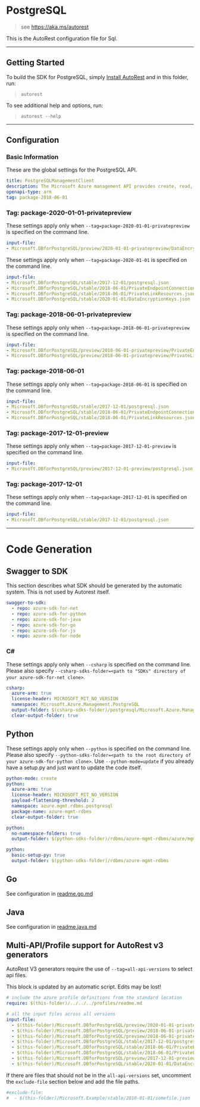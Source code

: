 # PostgreSQL

> see https://aka.ms/autorest

This is the AutoRest configuration file for Sql.



---
## Getting Started
To build the SDK for PostgreSQL, simply [Install AutoRest](https://aka.ms/autorest/install) and in this folder, run:

> `autorest`

To see additional help and options, run:

> `autorest --help`
---

## Configuration



### Basic Information
These are the global settings for the PostgreSQL API.

``` yaml
title: PostgreSQLManagementClient
description: The Microsoft Azure management API provides create, read, update, and delete functionality for Azure PostgreSQL resources including servers, databases, firewall rules, VNET rules, security alert policies, log files and configurations with new business model.
openapi-type: arm
tag: package-2018-06-01
```

### Tag: package-2020-01-01-privatepreview

These settings apply only when `--tag=package-2020-01-01-privatepreview` is specified on the command line.


``` yaml $(tag) == 'package-2020-01-01-privatepreview'
input-file:
- Microsoft.DBforPostgreSQL/preview/2020-01-01-privatepreview/DataEncryptionKeys.json
```
These settings apply only when `--tag=package-2020-01-01` is specified on the command line.


``` yaml $(tag) == 'package-2020-01-01'
input-file:
- Microsoft.DBforPostgreSQL/stable/2017-12-01/postgresql.json
- Microsoft.DBforPostgreSQL/stable/2018-06-01/PrivateEndpointConnections.json
- Microsoft.DBforPostgreSQL/stable/2018-06-01/PrivateLinkResources.json
- Microsoft.DBforPostgreSQL/stable/2020-01-01/DataEncryptionKeys.json
```


### Tag: package-2018-06-01-privatepreview

These settings apply only when `--tag=package-2018-06-01-privatepreview` is specified on the command line.


``` yaml $(tag) == 'package-2018-06-01-privatepreview'
input-file:
- Microsoft.DBforPostgreSQL/preview/2018-06-01-privatepreview/PrivateEndpointConnections.json
- Microsoft.DBforPostgreSQL/preview/2018-06-01-privatepreview/PrivateLinkResources.json
```

### Tag: package-2018-06-01

These settings apply only when `--tag=package-2018-06-01` is specified on the command line.


``` yaml $(tag) == 'package-2018-06-01'
input-file:
- Microsoft.DBforPostgreSQL/stable/2017-12-01/postgresql.json
- Microsoft.DBforPostgreSQL/stable/2018-06-01/PrivateEndpointConnections.json
- Microsoft.DBforPostgreSQL/stable/2018-06-01/PrivateLinkResources.json
```


### Tag: package-2017-12-01-preview

These settings apply only when `--tag=package-2017-12-01-preview` is specified on the command line.


``` yaml $(tag) == 'package-2017-12-01-preview'
input-file:
- Microsoft.DBforPostgreSQL/preview/2017-12-01-preview/postgresql.json
```

### Tag: package-2017-12-01

These settings apply only when `--tag=package-2017-12-01` is specified on the command line.


``` yaml $(tag) == 'package-2017-12-01'
input-file:
- Microsoft.DBforPostgreSQL/stable/2017-12-01/postgresql.json
```


---
# Code Generation


## Swagger to SDK

This section describes what SDK should be generated by the automatic system.
This is not used by Autorest itself.

``` yaml $(swagger-to-sdk)
swagger-to-sdk:
  - repo: azure-sdk-for-net
  - repo: azure-sdk-for-python
  - repo: azure-sdk-for-java
  - repo: azure-sdk-for-go
  - repo: azure-sdk-for-js
  - repo: azure-sdk-for-node
```

### C#

These settings apply only when `--csharp` is specified on the command line.
Please also specify `--csharp-sdks-folder=<path to "SDKs" directory of your azure-sdk-for-net clone>`.

``` yaml $(csharp)
csharp:
  azure-arm: true
  license-header: MICROSOFT_MIT_NO_VERSION
  namespace: Microsoft.Azure.Management.PostgreSQL
  output-folder: $(csharp-sdks-folder)/postgresql/Microsoft.Azure.Management.PostgreSQL/src/Generated
  clear-output-folder: true
```


## Python

These settings apply only when `--python` is specified on the command line.
Please also specify `--python-sdks-folder=<path to the root directory of your azure-sdk-for-python clone>`.
Use `--python-mode=update` if you already have a setup.py and just want to update the code itself.

``` yaml $(python)
python-mode: create
python:
  azure-arm: true
  license-header: MICROSOFT_MIT_NO_VERSION
  payload-flattening-threshold: 2
  namespace: azure.mgmt.rdbms.postgresql
  package-name: azure-mgmt-rdbms
  clear-output-folder: true
```
``` yaml $(python) && $(python-mode) == 'update'
python:
  no-namespace-folders: true
  output-folder: $(python-sdks-folder)/rdbms/azure-mgmt-rdbms/azure/mgmt/rdbms/postgresql
```
``` yaml $(python) && $(python-mode) == 'create'
python:
  basic-setup-py: true
  output-folder: $(python-sdks-folder)/rdbms/azure-mgmt-rdbms
```

## Go

See configuration in [readme.go.md](./readme.go.md)

## Java

See configuration in [readme.java.md](./readme.java.md)

## Multi-API/Profile support for AutoRest v3 generators

AutoRest V3 generators require the use of `--tag=all-api-versions` to select api files.

This block is updated by an automatic script. Edits may be lost!

``` yaml $(tag) == 'all-api-versions' /* autogenerated */
# include the azure profile definitions from the standard location
require: $(this-folder)/../../../profiles/readme.md

# all the input files across all versions
input-file:
  - $(this-folder)/Microsoft.DBforPostgreSQL/preview/2020-01-01-privatepreview/DataEncryptionKeys.json
  - $(this-folder)/Microsoft.DBforPostgreSQL/preview/2018-06-01-privatepreview/PrivateEndpointConnections.json
  - $(this-folder)/Microsoft.DBforPostgreSQL/preview/2018-06-01-privatepreview/PrivateLinkResources.json
  - $(this-folder)/Microsoft.DBforPostgreSQL/stable/2017-12-01/postgresql.json
  - $(this-folder)/Microsoft.DBforPostgreSQL/stable/2018-06-01/PrivateEndpointConnections.json
  - $(this-folder)/Microsoft.DBforPostgreSQL/stable/2018-06-01/PrivateLinkResources.json
  - $(this-folder)/Microsoft.DBforPostgreSQL/preview/2017-12-01-preview/postgresql.json
  - $(this-folder)/Microsoft.DBforPostgreSQL/stable/2020-01-01/DataEncryptionKeys.json

```

If there are files that should not be in the `all-api-versions` set,
uncomment the  `exclude-file` section below and add the file paths.

``` yaml $(tag) == 'all-api-versions'
#exclude-file:
#  - $(this-folder)/Microsoft.Example/stable/2010-01-01/somefile.json
```
